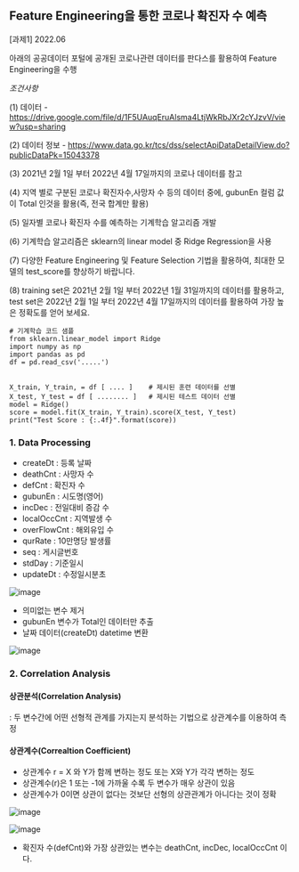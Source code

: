 ## Feature Engineering을 통한 코로나 확진자 수 예측

[과제1] 2022.06

아래의 공공데이터 포털에 공개된 코로나관련 데이터를 판다스를 활용하여 Feature Engineering을 수행

*조건사항*

(1) 데이터 - https://drive.google.com/file/d/1F5UAuqEruAlsma4LtjWkRbJXr2cYJzvV/view?usp=sharing

(2) 데이터 정보 - https://www.data.go.kr/tcs/dss/selectApiDataDetailView.do?publicDataPk=15043378

(3) 2021년 2월 1일 부터 2022년 4월 17일까지의 코로나 데이터를 참고

(4) 지역 별로 구분된 코로나 확진자수,사망자 수 등의 데이터 중에, gubunEn 컬럼 값이 Total 인것을 활용(즉, 전국 합계만 활용)

(5) 일자별 코로나 확진자 수를 예측하는 기계학습 알고리즘 개발

(6) 기계학습 알고리즘은 sklearn의 linear model 중 Ridge Regression을 사용

(7) 다양한 Feature Engineering 및 Feature Selection 기법을 활용하여, 최대한 모델의 test_score를 향상하기 바랍니다.

(8) training set은 2021년 2월 1일 부터 2022년 1월 31일까지의 데이터를 활용하고, test set은 2022년 2월 1일 부터 2022년 4월 17일까지의 데이터를 활용하여 가장 높은 정확도를 얻어 보세요.


```
# 기계학습 코드 샘플
from sklearn.linear_model import Ridge
import numpy as np
import pandas as pd
df = pd.read_csv('.....')


X_train, Y_train, = df [ .... ]    # 제시된 훈련 데이터를 선별
X_test, Y_test = df [ ........ ]   # 제시된 테스트 데이터 선별
model = Ridge()
score = model.fit(X_train, Y_train).score(X_test, Y_test)
print("Test Score : {:.4f}".format(score))
```


### 1. Data Processing

* createDt : 등록 날짜
* deathCnt : 사망자 수
* defCnt : 확진자 수
* gubunEn : 시도명(영어)
* incDec : 전일대비 증감 수
* localOccCnt : 지역발생 수
* overFlowCnt : 해외유입 수
* qurRate : 10만명당 발생률
* seq : 게시글번호
* stdDay : 기준일시
* updateDt : 수정일시분초

![image](https://user-images.githubusercontent.com/87981867/176192146-e63188c6-9200-46bd-955e-95cf12ca3eb7.png)

- 의미없는 변수 제거
- gubunEn 변수가 Total인 데이터만 추출
- 날짜 데이터(createDt) datetime 변환

![image](https://user-images.githubusercontent.com/87981867/176192773-bcd10715-a717-4349-a1c0-ba1c673da778.png)

### 2. Correlation Analysis

#### 상관분석(Correlation Analysis)
: 두 변수간에 어떤 선형적 관계를 가지는지 분석하는 기법으로 상관계수를 이용하여 측정

#### 상관계수(Correaltion Coefficient)

- 상관계수 r = X 와 Y가 함께 변하는 정도 또는 X와 Y가 각각 변하는 정도
- 상관계수(r)은 1 또는 -1에 가까울 수록 두 변수가 매우 상관이 있음
- 상관계수가 0이면 상관이 없다는 것보단 선형의 상관관계가 아니다는 것이 정확

![image](https://user-images.githubusercontent.com/87981867/176677825-c37ec6dd-1ad4-40bb-a6e9-c837d9704786.png)

![image](https://user-images.githubusercontent.com/87981867/176678343-3c47e421-412e-4fd8-8a8d-440248aafcf2.png)

- 확진자 수(defCnt)와 가장 상관있는 변수는 deathCnt, incDec, localOccCnt 이다. 
